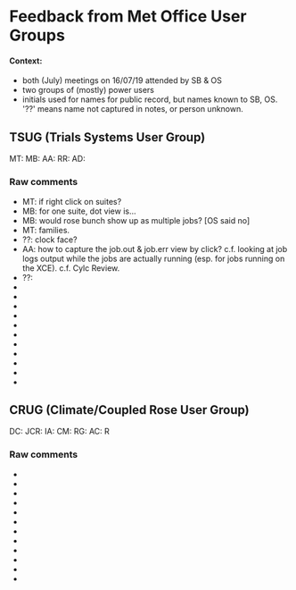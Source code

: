 # Feedback from Met Office User Groups

#### Context:

* both (July) meetings on 16/07/19 attended by SB & OS
* two groups of (mostly) power users
* initials used for names for public record, but names known to SB, OS. '??'
  means name not captured in notes, or person unknown.


## TSUG (Trials Systems User Group)

MT:
MB:
AA:
RR:
AD:


### Raw comments

* MT: if right click on suites?
* MB: for one suite, dot view is...
* MB: would rose bunch show up as multiple jobs? [OS said no]
* MT: families.
* ??: clock face?
* AA: how to capture the job.out & job.err view by click? c.f. looking at
  job logs output while the jobs are actually running (esp. for jobs running
  on the XCE). c.f. Cylc Review.
* ??:
*
*
*
*
*
*
*
*
*
*
*


## CRUG (Climate/Coupled Rose User Group)

DC:
JCR:
IA:
CM:
RG:
AC:
R


### Raw comments

*
*
*
*
*
*
*
*
*
*
*
*
